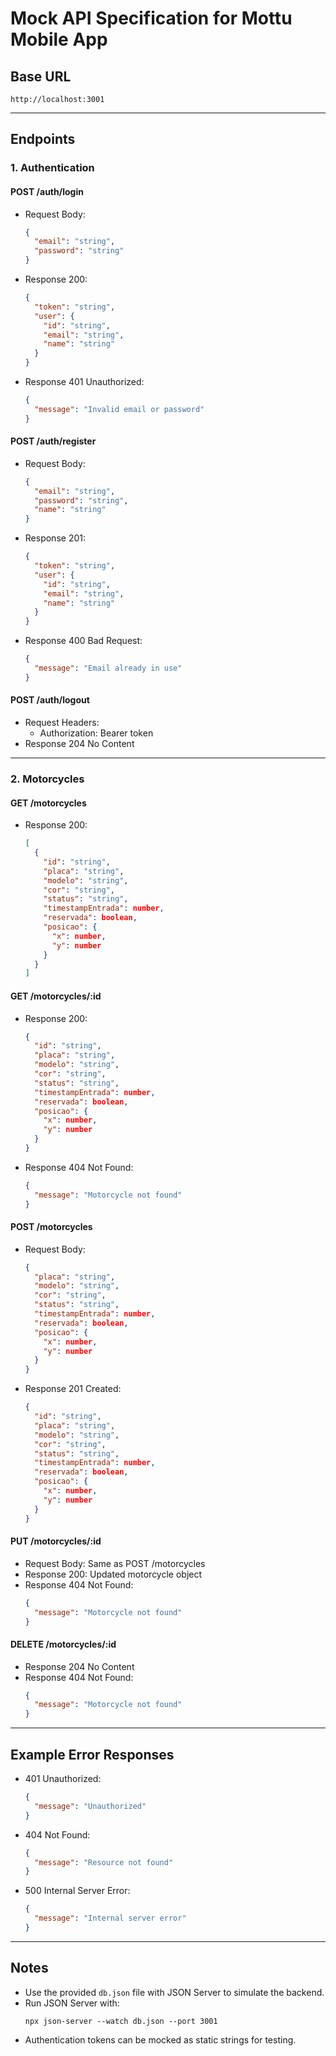 # Mock API Specification for Mottu Mobile App

## Base URL
`http://localhost:3001`

---

## Endpoints

### 1. Authentication

#### POST /auth/login
- Request Body:
  ```json
  {
    "email": "string",
    "password": "string"
  }
  ```
- Response 200:
  ```json
  {
    "token": "string",
    "user": {
      "id": "string",
      "email": "string",
      "name": "string"
    }
  }
  ```
- Response 401 Unauthorized:
  ```json
  {
    "message": "Invalid email or password"
  }
  ```

#### POST /auth/register
- Request Body:
  ```json
  {
    "email": "string",
    "password": "string",
    "name": "string"
  }
  ```
- Response 201:
  ```json
  {
    "token": "string",
    "user": {
      "id": "string",
      "email": "string",
      "name": "string"
    }
  }
  ```
- Response 400 Bad Request:
  ```json
  {
    "message": "Email already in use"
  }
  ```

#### POST /auth/logout
- Request Headers:
  - Authorization: Bearer token
- Response 204 No Content

---

### 2. Motorcycles

#### GET /motorcycles
- Response 200:
  ```json
  [
    {
      "id": "string",
      "placa": "string",
      "modelo": "string",
      "cor": "string",
      "status": "string",
      "timestampEntrada": number,
      "reservada": boolean,
      "posicao": {
        "x": number,
        "y": number
      }
    }
  ]
  ```

#### GET /motorcycles/:id
- Response 200:
  ```json
  {
    "id": "string",
    "placa": "string",
    "modelo": "string",
    "cor": "string",
    "status": "string",
    "timestampEntrada": number,
    "reservada": boolean,
    "posicao": {
      "x": number,
      "y": number
    }
  }
  ```
- Response 404 Not Found:
  ```json
  {
    "message": "Motorcycle not found"
  }
  ```

#### POST /motorcycles
- Request Body:
  ```json
  {
    "placa": "string",
    "modelo": "string",
    "cor": "string",
    "status": "string",
    "timestampEntrada": number,
    "reservada": boolean,
    "posicao": {
      "x": number,
      "y": number
    }
  }
  ```
- Response 201 Created:
  ```json
  {
    "id": "string",
    "placa": "string",
    "modelo": "string",
    "cor": "string",
    "status": "string",
    "timestampEntrada": number,
    "reservada": boolean,
    "posicao": {
      "x": number,
      "y": number
    }
  }
  ```

#### PUT /motorcycles/:id
- Request Body: Same as POST /motorcycles
- Response 200: Updated motorcycle object
- Response 404 Not Found:
  ```json
  {
    "message": "Motorcycle not found"
  }
  ```

#### DELETE /motorcycles/:id
- Response 204 No Content
- Response 404 Not Found:
  ```json
  {
    "message": "Motorcycle not found"
  }
  ```

---

## Example Error Responses

- 401 Unauthorized:
  ```json
  {
    "message": "Unauthorized"
  }
  ```

- 404 Not Found:
  ```json
  {
    "message": "Resource not found"
  }
  ```

- 500 Internal Server Error:
  ```json
  {
    "message": "Internal server error"
  }
  ```

---

## Notes

- Use the provided `db.json` file with JSON Server to simulate the backend.
- Run JSON Server with:
  ```
  npx json-server --watch db.json --port 3001
  ```
- Authentication tokens can be mocked as static strings for testing.
